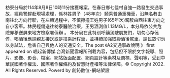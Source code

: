枋寮分局於114年8月8日10時11分接獲報案，在春日鄉七佳村自強一路發生交通事故，經員警趕赴現場處理，係林姓男子（48年次）騎乘普通重機車，沿無名巷由南往北方向行駛，在左轉過程中，不慎擦撞王姓男子(65年次)駕駛由西往東方向之自小客車。林民輕傷送往枋寮醫院治療，王男酒測值1.13MG/L，本分局依公共危險罪移送屏東地方檢察署偵辦 。 
本分局在此特別呼籲駕駛朋友們，切勿心存僥倖，喝酒後應請親友接送或是搭乘計程車，並持續加強取締酒後駕車，請民眾切勿以身試法，危害自己與他人的交通安全。The post 《A2交通事故說明 》 first appeared on 崛起新傳媒.台灣新聞雲報所刊載內容，包括但不限於文字報導、照片、影像、影音、檔案、網站版面配置、網頁設計等素材及商標、聲明等，受到中華民國著作權法、國際著作權條約及智慧財產權等法律保障。© Copyright 2022. All Rights Reserved. Powerd by 創鈊數位-網站架設